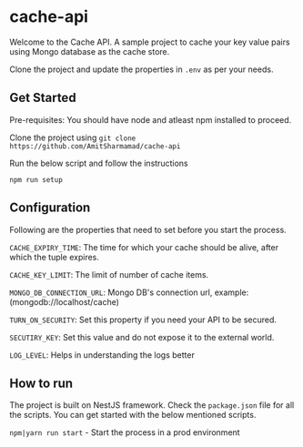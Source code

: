 # cache-api

Welcome to the Cache API. A sample project to cache your key value pairs using Mongo database as the cache store.

Clone the project and update the properties in `.env` as per your needs.


## Get Started

Pre-requisites: You should have node and atleast npm installed to proceed.

Clone the project using `git clone https://github.com/AmitSharmamad/cache-api`

Run the below script and follow the instructions

`npm run setup`

## Configuration

Following are the properties that need to set before you start the process.

`CACHE_EXPIRY_TIME`:        The time for which your cache should be alive, after which the tuple expires.

`CACHE_KEY_LIMIT`:          The limit of number of cache items.

`MONGO_DB_CONNECTION_URL`:  Mongo DB's connection url, example: (mongodb://localhost/cache)

`TURN_ON_SECURITY`:         Set this property if you need your API to be secured.

`SECUTIRY_KEY`:             Set this value and do not expose it to the external world.

`LOG_LEVEL`:                Helps in understanding the logs better


## How to run

The project is built on NestJS framework. Check the `package.json` file for all the scripts.
You can get started with the below mentioned scripts.

`npm|yarn run start`     - Start the process in a prod environment

